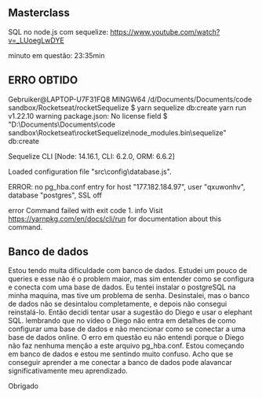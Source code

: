 ## Masterclass
SQL no node.js com sequelize: https://www.youtube.com/watch?v=_LUoegLwDYE

minuto em questão: 23:35min

## ERRO OBTIDO

Gebruiker@LAPTOP-U7F31FQ8 MINGW64 /d/Documents/Documents/code sandbox/Rocketseat/rocketSequelize
$ yarn sequelize db:create
yarn run v1.22.10
warning package.json: No license field
$ "D:\Documents\Documents\code sandbox\Rocketseat\rocketSequelize\node_modules\.bin\sequelize" db:create

Sequelize CLI [Node: 14.16.1, CLI: 6.2.0, ORM: 6.6.2]

Loaded configuration file "src\config\database.js".

ERROR: no pg_hba.conf entry for host "177.182.184.97", user "qxuwonhv", database "postgres", SSL off

error Command failed with exit code 1.
info Visit https://yarnpkg.com/en/docs/cli/run for documentation about this 
command.

## Banco de dados
Estou tendo muita dificuldade com banco de dados. Estudei um pouco de queries e esse não é o problem maior, mas sim entender como se configura e conecta com uma base de dados. Eu tentei instalar o postgreSQL na minha maquina, mas tive um problema de senha. Desinstalei, mas o banco de dados não se desintalou completamente, e depois não consegui reinstalá-lo. Então decidi tentar usar a sugestão do Diego e usar o elephant SQL. lembrando que no vídeo o Diego não entra em detalhes de como configurar uma base de dados e não mencionar como se conectar a uma base de dados online. O erro em questão eu não entendi porque o Diego não faz nenhuma menção a este arquivo pg_hba.conf. Estou começando em banco de dados e estou me sentindo muito confuso. Acho que se conseguir aprender a me conectar a banco de dados pode alavancar significativamente meu aprendizado.

Obrigado


